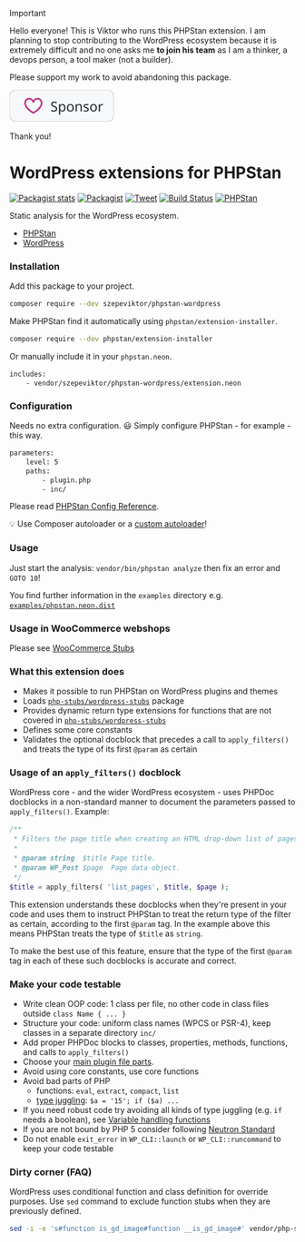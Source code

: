 > [!IMPORTANT]
> Hello everyone! This is Viktor who runs this PHPStan extension. I am planning to stop contributing to the WordPress ecosystem because it is extremely difficult and no one asks me **to join his team** as I am a thinker, a devops person, a tool maker (not a builder).

Please support my work to avoid abandoning this package.

[![Sponsor](https://github.com/szepeviktor/.github/raw/master/.github/assets/github-like-sponsor-button.svg)](https://github.com/sponsors/szepeviktor)

Thank you!

# WordPress extensions for PHPStan

[![Packagist stats](https://img.shields.io/packagist/dt/szepeviktor/phpstan-wordpress.svg)](https://packagist.org/packages/szepeviktor/phpstan-wordpress/stats)
[![Packagist](https://img.shields.io/packagist/v/szepeviktor/phpstan-wordpress.svg?color=239922&style=popout)](https://packagist.org/packages/szepeviktor/phpstan-wordpress)
[![Tweet](https://img.shields.io/badge/Tweet-share-d5d5d5?style=social&logo=twitter)](https://twitter.com/intent/tweet?text=Static%20analysis%20for%20WordPress&url=https%3A%2F%2Fgithub.com%2Fszepeviktor%2Fphpstan-wordpress)
[![Build Status](https://app.travis-ci.com/szepeviktor/phpstan-wordpress.svg?token=CgYVxsSdNVnRNCDNV3qG&branch=master)](https://app.travis-ci.com/szepeviktor/phpstan-wordpress)
[![PHPStan](https://img.shields.io/badge/PHPStan-enabled-239922)](https://github.com/phpstan/phpstan)

Static analysis for the WordPress ecosystem.

- [PHPStan](https://phpstan.org/)
- [WordPress](https://wordpress.org/)

### Installation

Add this package to your project.

```bash
composer require --dev szepeviktor/phpstan-wordpress
```

Make PHPStan find it automatically using `phpstan/extension-installer`.

```bash
composer require --dev phpstan/extension-installer
```

Or manually include it in your `phpstan.neon`.

```neon
includes:
    - vendor/szepeviktor/phpstan-wordpress/extension.neon
```

### Configuration

Needs no extra configuration. :smiley: Simply configure PHPStan - for example - this way.

```neon
parameters:
    level: 5
    paths:
        - plugin.php
        - inc/
```

Please read [PHPStan Config Reference](https://phpstan.org/config-reference).

:bulb: Use Composer autoloader or a
[custom autoloader](https://github.com/szepeviktor/debian-server-tools/blob/master/webserver/wp-install/wordpress-autoloader.php)!

### Usage

Just start the analysis: `vendor/bin/phpstan analyze`
then fix an error and `GOTO 10`!

You find further information in the `examples` directory
e.g. [`examples/phpstan.neon.dist`](/examples/phpstan.neon.dist)

### Usage in WooCommerce webshops

Please see [WooCommerce Stubs](https://github.com/php-stubs/woocommerce-stubs)

### What this extension does

- Makes it possible to run PHPStan on WordPress plugins and themes
- Loads [`php-stubs/wordpress-stubs`](https://github.com/php-stubs/wordpress-stubs) package
- Provides dynamic return type extensions for functions
    that are not covered in [`php-stubs/wordpress-stubs`](https://github.com/php-stubs/wordpress-stubs/blob/master/functionMap.php)
- Defines some core constants
- Validates the optional docblock that precedes a call to `apply_filters()` and treats the type of its first `@param` as certain

### Usage of an `apply_filters()` docblock

WordPress core - and the wider WordPress ecosystem - uses PHPDoc docblocks
in a non-standard manner to document the parameters passed to `apply_filters()`.
Example:

```php
/**
 * Filters the page title when creating an HTML drop-down list of pages.
 *
 * @param string  $title Page title.
 * @param WP_Post $page  Page data object.
 */
$title = apply_filters( 'list_pages', $title, $page );
```

This extension understands these docblocks when they're present in your code
and uses them to instruct PHPStan to treat the return type of the filter as certain,
according to the first `@param` tag. In the example above this means PHPStan treats the type of `$title` as `string`.

To make the best use of this feature,
ensure that the type of the first `@param` tag in each of these such docblocks is accurate and correct.

### Make your code testable

- Write clean OOP code: 1 class per file, no other code in class files outside `class Name { ... }`
- Structure your code: uniform class names (WPCS or PSR-4), keep classes in a separate directory `inc/`
- Add proper PHPDoc blocks to classes, properties, methods, functions, and calls to `apply_filters()`
- Choose your [main plugin file parts](https://github.com/szepeviktor/starter-plugin).
- Avoid using core constants, use core functions
- Avoid bad parts of PHP
    - functions: `eval`, `extract`, `compact`, `list`
    - [type juggling](https://www.php.net/manual/en/language.types.type-juggling.php): `$a = '15'; if ($a) ...`
- If you need robust code try avoiding all kinds of type juggling (e.g. `if` needs a boolean),
    see [Variable handling functions](https://www.php.net/manual/en/ref.var.php)
- If you are not bound by PHP 5 consider following
    [Neutron Standard](https://github.com/Automattic/phpcs-neutron-standard)
- Do not enable `exit_error` in `WP_CLI::launch` or `WP_CLI::runcommand` to keep your code testable

### Dirty corner (FAQ)

WordPress uses conditional function and class definition for override purposes.
Use `sed` command to exclude function stubs when they are previously defined.

```bash
sed -i -e 's#function is_gd_image#function __is_gd_image#' vendor/php-stubs/wordpress-stubs/wordpress-stubs.php
```
